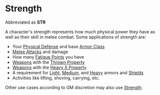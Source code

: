 # Strength

Abbreviated as **STR**

A character's strength represents how much physical power they have as well as their skill in melee combat. Some applications of strength are:

- Your [Physical Defense](../Derived%20Statistics/Physical%20Defense.md) and base [Armor Class](../Derived%20Statistics/Armor%20Class.md)
- [Melee Attacks](../../Game%20Procedures/Combat/Melee%20Attack.md) and damage
- How many [Fatigue Points](../Derived%20Statistics/Fatigue%20Points.md) you have
- [Weapons](../../Items%20and%20Gear/Weapons/Weapons.md) with the [Thrown Property](../../Items%20and%20Gear/Weapon%20Properties/Thrown%20Property.md)
- [Weapons](../../Items%20and%20Gear/Weapons/Weapons.md) with the [Heavy X Property](../../Items%20and%20Gear/Weapon%20Properties/Heavy%20X%20Property.md)
- A requirement for [Light](../../Items%20and%20Gear/Armor%20Properties/Light%20Armor%20Property.md), [Medium](../../Items%20and%20Gear/Armor%20Properties/Medium%20Armor%20Property.md), and [Heavy](../../Items%20and%20Gear/Armor%20Properties/Heavy%20Armor%20Property.md) armors and [Shields](../../Items%20and%20Gear/Armor%20Properties/Shield%20Property.md)
- Activities like lifting, shoving, carrying, etc.

Other use cases according to GM discretion may also use [Strength]().
